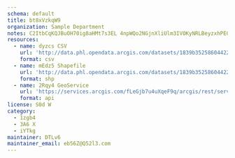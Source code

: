 ```yaml
---
schema: default
title: bt8xVzkqW9 
organization: Sample Department 
notes: C2ItbCqKQJBuOH70ig8aHMt7s3EL 4npWQo2NGjnXliUlm3IVOKyNRLBeyzxhPE08Yrgewq9ZaD5TwdbTcFX1kcYAdkfRWUFhVZ9 
resources:
  - name: dyzcs CSV
    url: 'http://data.phl.opendata.arcgis.com/datasets/1839b35258604422b0b520cbb668df0d_0.csv'
    format: csv
  - name: mEdz5 Shapefile
    url: 'http://data.phl.opendata.arcgis.com/datasets/1839b35258604422b0b520cbb668df0d_0.zip'
    format: shp
  - name: 2Rqy4 GeoService
    url: 'https://services.arcgis.com/fLeGjb7u4uXqeF9q/arcgis/rest/services/Air_Monitoring_Stations/FeatureServer/0/query'
    format: api
license: S0d W 
category:
  - 1zgb4 
  - 3A6 X 
  - iYTkg 
maintainer: DTLv6  
maintainer_email: eb56Z@Q52l3.com
---
```

